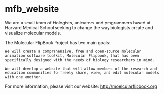 mfb_website
===========

We are a small team of biologists, animators and programmers based at Harvard Medical School seeking to change the way biologists create and visualize molecular models.

The Molecular FlipBook Project has two main goals:

    We will create a comprehensive, free and open-source molecular animation software toolkit, Molecular Flipbook, that has been specifically designed with the needs of biology researchers in mind.

    We will develop a website that will allow members of the research and education communities to freely share, view, and edit molecular models with one another.

For more information, please visit our website: http://moelcularflipbook.org
